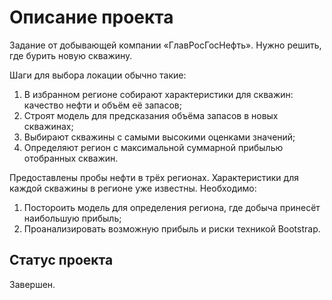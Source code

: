 # Описание проекта

Задание от добывающей компании «ГлавРосГосНефть». Нужно решить, где бурить новую скважину.

Шаги для выбора локации обычно такие:
1. В избранном регионе собирают характеристики для скважин: качество нефти и объём её запасов;
2. Строят модель для предсказания объёма запасов в новых скважинах;
3. Выбирают скважины с самыми высокими оценками значений;
4. Определяют регион с максимальной суммарной прибылью отобранных скважин.

Предоставлены пробы нефти в трёх регионах. Характеристики для каждой скважины в регионе уже известны.
Необходимо:
1. Постороить модель для определения региона, где добыча принесёт наибольшую прибыль;
2. Проанализировать возможную прибыль и риски техникой Bootstrap.

## Статус проекта

Завершен.
